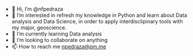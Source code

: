 - 👋 Hi, I’m @nfpedraza
- 👀 I’m interested in refresh my knowledge in Python and learn about Data analysis and Data Science, in order to apply interdisclipinary tools with my major, geoscience.
- 🌱 I’m currently learning Data analysis
- 💞️ I’m looking to collaborate on anything
- 📫 How to reach me npedraza@pm.me

<!---
nfpedraza/nfpedraza is a ✨ special ✨ repository because its `README.md` (this file) appears on your GitHub profile.
You can click the Preview link to take a look at your changes.
--->
